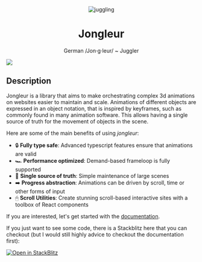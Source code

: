 <div align="center">
    <img src='https://jongleur-docs.vercel.app/logo.png' border='0' alt='juggling'/>
</div>
<h1 align="center"> Jongleur </h1>

<p align="center">
German /Jon·g·leur/ ~ Juggler
</p>

![](./assets/demo.gif)

## Description

Jongleur is a library that aims to make orchestrating complex 3d animations on websites easier to maintain and scale. Animations of different objects are expressed in an object notation, that is inspired by keyframes, such as commonly found in many animation software. This allows having a single source of truth for the movement of objects in the scene.

Here are some of the main benefits of using _jongleur_:

- 🔒 **Fully type safe**: Advanced typescript features ensure that animations are valid
- 🏎 **Performance optimized**: Demand-based frameloop is fully supported
- 📒 **Single source of truth**: Simple maintenance of large scenes
- ➡️ **Progress abstraction**: Animations can be driven by scroll, time or other forms of input
- 🖱 **Scroll Utilities**: Create stunning scroll-based interactive sites with a toolbox of React components

If you are interested, let's get started with the [documentation](https://jongleur-docs.vercel.app).

If you just want to see some code, there is a Stackblitz here that you can checkout (but I would still highly advice to checkout the documentation first):

[![Open in StackBlitz](https://developer.stackblitz.com/img/open_in_stackblitz.svg)](https://stackblitz.com/edit/jongleur-starter?file=src/App.css)
